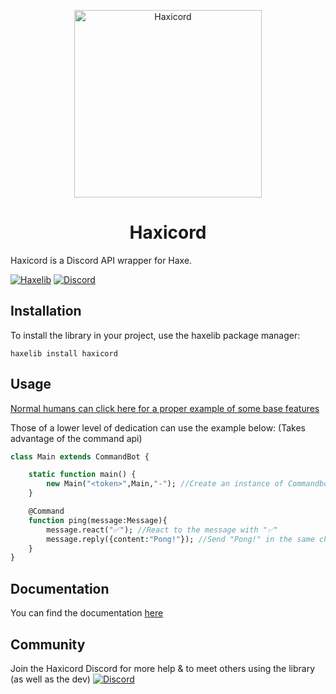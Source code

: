 <p align="center"><img src="https://raw.githubusercontent.com/RaidAndFade/Haxicord/master/logos/haxicord.png" alt="Haxicord" width="300"></p>
<h1 align="center">Haxicord</h1>

Haxicord is a Discord API wrapper for Haxe.

[![Haxelib](https://img.shields.io/badge/dynamic/json.svg?label=haxelib&colorB=00bb00&prefix=&suffix=&query=version&uri=https%3A%2F%2Fraw.githubusercontent.com%2FRaidAndFade%2FHaxicord%2Fmaster%2Fhaxelib.json)](https://lib.haxe.org/p/Haxicord) [![Discord](https://discordapp.com/api/guilds/419929794957017108/embed.png?style=shield)](https://discord.gg/E338QZH)

## Installation
To install the library in your project, use the haxelib package manager:

`haxelib install haxicord`

## Usage
[Normal humans can click here for a proper example of some base features](https://github.com/RaidAndFade/Haxicord/blob/master/src/com/raidandfade/haxicord/test/Test.hx)

Those of a lower level of dedication can use the example below: (Takes advantage of the command api)

```hx
class Main extends CommandBot {

    static function main() {
        new Main("<token>",Main,"-"); //Create an instance of Commandbot with the prefix `-`
    }

    @Command
    function ping(message:Message){
        message.react("✅"); //React to the message with "✅"
        message.reply({content:"Pong!"}); //Send "Pong!" in the same channel
    }
}
```

## Documentation
You can find the documentation [here](https://raidandfade.github.io/Haxicord/)

## Community
Join the Haxicord Discord for more help & to meet others using the library (as well as the dev)
[![Discord](https://discordapp.com/api/guilds/419929794957017108/embed.png?style=banner2)](https://discord.gg/E338QZH)
